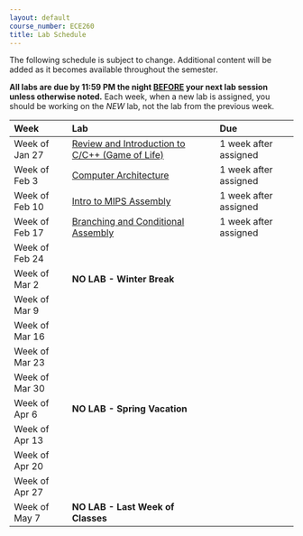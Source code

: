 ```yaml
---
layout: default
course_number: ECE260
title: Lab Schedule
---
```


The following schedule is subject to change.
Additional content will be added as it becomes available throughout the semester.<br>

<b>All labs are due by 11:59 PM the night <u>BEFORE</u> your next lab session unless otherwise noted.</b>
Each week, when a new lab is assigned, you should be working on the *NEW* lab, not the lab from the previous week.


**Week**       | **Lab**                                                                |  **Due**                                                                                                                   
:--------------|:-----------------------------------------------------------------------|:--------------------------    
Week of Jan 27 |  [Review and Introduction to C/C++ (Game of Life)](labs/lab01.html)    |  1 week after assigned
Week of Feb 3  |  [Computer Architecture](labs/lab02.html)                              |  1 week after assigned
Week of Feb 10 |  [Intro to MIPS Assembly](labs/lab03.html)                             |  1 week after assigned
Week of Feb 17 |  [Branching and Conditional Assembly](labs/lab04.html)                 |  1 week after assigned
Week of Feb 24 |  |
Week of Mar 2  |  **NO LAB - Winter Break**                                             |
Week of Mar 9  |  |
Week of Mar 16 |  |
Week of Mar 23 |  |
Week of Mar 30 |  |
Week of Apr 6  |  **NO LAB - Spring Vacation**                                          |
Week of Apr 13 |  |
Week of Apr 20 |  |
Week of Apr 27 |  |
Week of May 7  |  **NO LAB - Last Week of Classes**                                     |


<!-- Week of Jan 27 |  [Review and Introduction to C/C++ (Game of Life)](labs/lab01.html)    |  1 week after assigned -->
<!-- Week of Feb 3  |  [Computer Architecture](labs/lab02.html)                              |  1 week after assigned -->
<!-- Week of Feb 10 |  [Intro to MIPS Assembly](labs/lab03.html)                             |  1 week after assigned -->
<!-- Week of Feb 17 |  [Branching and Conditional Assembly](labs/lab04.html)                 |  1 week after assigned -->
<!-- Week of Feb 24 |  (continued from previous week on account of snow                      | -->
<!-- Week of Mar 2  |  **NO LAB - Winter Break**                                             | -->
<!-- Week of Mar 9  |  [MIPS Procedures](labs/lab05.html)                                    |  1 week after assigned -->
<!-- Week of Mar 16 |  [More MIPS Procedures](labs/lab06.html)                               |  2 weeks after assigned -->
<!-- Week of Mar 23 |  (continue work on Lab06)                                              |  -->
<!-- Week of Mar 30 |  [Introduction to Floating-Point Operations](labs/lab07.html)          |  1 week after assigned -->
<!-- Week of Apr 6  |  **NO LAB - Spring Vacation**                                          | -->
<!-- Week of Apr 13 |  [More Fun with Floats](labs/lab08.html)                               |  1 weeks after assigned -->
<!-- Week of Apr 20 |  [Introduction to ARM Assembly](labs/lab09.html)                       |  1 week after assigned -->
<!-- Week of Apr 27 |  [Loop and Function Optimization](labs/lab10.html)                     |  1 week after assigned -->
<!-- Week of May 7  |  **NO LAB - Last Week of Classes**                                     | -->
